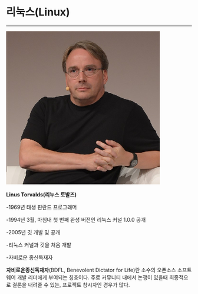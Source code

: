 # 리눅스\(Linux\)

---

![](/assets/토르발스.png)

**Linus Torvalds\(리누스 토발즈\)**

-1969년 태생 핀란드 프로그래머

-1994년 3월, 마침내 첫 번째 완성 버전인 리눅스 커널 1.0.0 공개

-2005년 깃 개발 및 공개

-리눅스 커널과 깃을 처음 개발

-자비로운 종신독재자



**자비로운종신독재자**\(BDFL, Benevolent Dictator for Life\)란 소수의 오픈소스 소프트웨어 개발 리더에게 부여되는 칭호이다. 주로 커뮤니티 내에서 논쟁이 있을때 최종적으로 결론을 내려줄 수 있는, 프로젝트 창시자인 경우가 많다.

